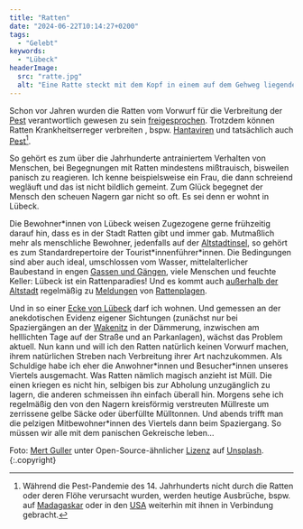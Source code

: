 ```yaml
---
title: "Ratten"
date: "2024-06-22T10:14:27+0200"
tags:
  - "Gelebt"
keywords:
  - "Lübeck"
headerImage:
  src: "ratte.jpg"
  alt: "Eine Ratte steckt mit dem Kopf in einem auf dem Gehweg liegenden Starbucks-Plastikbecher und schlürft daraus eine weiße Flüssigkeit"
---
```


Schon vor Jahren wurden die Ratten vom Vorwurf für die Verbreitung der [Pest](https://de.wikipedia.org/wiki/Schwarzer_Tod) verantwortlich gewesen zu sein [freigesprochen](https://www.scinexx.de/news/medizin/pest-freispruch-fuer-die-ratten/). Trotzdem können Ratten Krankheitserreger verbreiten , bspw. [Hantaviren](https://de.wikipedia.org/wiki/Hantaviren) und tatsächlich auch [Pest](https://de.wikipedia.org/wiki/Yersinia_pestis)[^1].

So gehört es zum über die Jahrhunderte antrainiertem Verhalten von Menschen, bei Begegnungen mit Ratten mindestens mißtrauisch, bisweilen panisch zu reagieren. Ich kenne beispielsweise ein Frau, die dann schreiend wegläuft und das ist nicht bildlich gemeint. Zum Glück begegnet der Mensch den scheuen Nagern gar nicht so oft. Es sei denn er wohnt in Lübeck.

Die Bewohner\*innen von Lübeck weisen Zugezogene gerne frühzeitig darauf hin, dass es in der Stadt Ratten gibt und immer gab. Mutmaßlich mehr als menschliche Bewohner, jedenfalls auf der [Altstadtinsel](https://de.wikipedia.org/wiki/L%C3%BCbecker_Altstadt), so gehört es zum Standardrepertoire der Tourist\*innenführer\*innen. Die Bedingungen sind aber auch ideal, umschlossen vom Wasser, mittelalterlicher Baubestand in engen [Gassen und Gängen](https://de.wikipedia.org/wiki/L%C3%BCbecker_G%C3%A4nge_und_H%C3%B6fe), viele Menschen und feuchte Keller: Lübeck ist ein Rattenparadies! Und es kommt auch [außerhalb der Altstadt](https://www.ln-online.de/lokales/luebeck/luebeck-geschaeftsleute-beklagen-rattenplage-im-hauptbahnhof-die-deutsche-bahn-saniert-keller-FLOVRQIIBJDJPI6X4SN23VAOXY.html) regelmäßig zu [Meldungen](https://www.hl-live.de/text.php?id=158934) von [Rattenplagen](https://www.ln-online.de/lokales/luebeck/rattenplage-in-lubecker-vonovia-block-6d0f06f9-33af-4d35-90e8-30a675b1ebeb.html).

Und in so einer [Ecke von Lübeck](https://de.wikipedia.org/wiki/Wakenitzufer) darf ich wohnen. Und gemessen an der anekdotischen Evidenz eigener Sichtungen (zunächst nur bei Spaziergängen an der [Wakenitz](https://de.wikipedia.org/wiki/Wakenitz) in der Dämmerung, inzwischen am helllichten Tage auf der Straße und an Parkanlagen), wächst das Problem aktuell. Nun kann und will ich den Ratten natürlich keinen Vorwurf machen, ihrem natürlichen Streben nach Verbreitung ihrer Art nachzukommen. Als Schuldige habe ich eher die Anwohner\*innen und Besucher\*innen unseres Viertels ausgemacht. Was Ratten nämlich magisch anzieht ist Müll. Die einen kriegen es nicht hin, selbigen bis zur Abholung unzugänglich zu lagern, die anderen schmeissen ihn einfach überall hin. Morgens sehe ich regelmäßig den von den Nagern kreisförmig verstreuten Müllreste um zerrissene gelbe Säcke oder überfüllte Mülltonnen. Und abends trifft man die pelzigen Mitbewohner\*innen des Viertels dann beim Spaziergang. So müssen wir alle mit dem panischen Gekreische leben…

Foto: [Mert Guller](https://unsplash.com/de/@mertguller?utm_content=creditCopyText&utm_medium=referral&utm_source=unsplash) unter Open-Source-ähnlicher [Lizenz](https://unsplash.com/de/lizenz) auf [Unsplash](https://unsplash.com/de/fotos/ratte-neben-starbucks-plastik-e0O18yMqles?utm_content=creditCopyText&utm_medium=referral&utm_source=unsplash). {:.copyright}

[^1]: Während die Pest-Pandemie des 14. Jahrhunderts nicht durch die Ratten oder deren Flöhe verursacht wurden, werden heutige Ausbrüche, bspw. auf [Madagaskar](https://www.deutschlandfunk.de/pestausbruch-in-madagaskar-epidemische-ausbreitung-der-100.html) oder in den [USA](https://www.cdc.gov/plague/maps-statistics/) weiterhin mit ihnen in Verbindung gebracht.